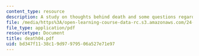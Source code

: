 ```yaml
---
content_type: resource
description: A study on thoughts behind death and some questions regarding death.
file: /media/https%3A/open-learning-course-data-rc.s3.amazonaws.com/24-200-ancient-philosophy-fall-2004/bd347f1138c19d97979506a527e71e97_death04.pdf
file_type: application/pdf
resourcetype: Document
title: death04.pdf
uid: bd347f11-38c1-9d97-9795-06a527e71e97
---
```


